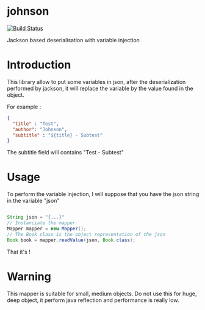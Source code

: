 # johnson


[![Build Status](https://travis-ci.org/Richou/johnson.svg?branch=master)](https://travis-ci.org/Richou/johnson)

Jackson based deserialisation with variable injection

Introduction
============================

This library allow to put some variables in json, after the deserialization performed by jackson, it will replace the variable by the value found in the object.

For example :

```json
{
  "title" : "Test",
  "author": "Johnson",
  "subtitle" : "${title} - Subtest"
}
```

The subtitle field will contains "Test - Subtest"

Usage 
============================

To perform the variable injection, I will suppose that you have the json string in the variable "json" 

```java

String json = "{...}"
// Instanciate the mapper
Mapper mapper = new Mapper();
// The Book class is the object representation of the json
Book book = mapper.readValue(json, Book.class);

```

That it's !

Warning
============================

This mapper is suitable for small, medium objects.
Do not use this for huge, deep object, it perform java reflection and performance is really low.